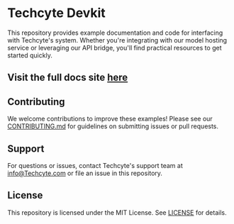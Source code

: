 # Techcyte Devkit

This repository provides example documentation and code for interfacing with Techcyte's system. Whether you're integrating with our model hosting service or leveraging our API bridge, you'll find practical resources to get started quickly.

## Visit the full docs site [here](https://techcyte.github.io/devkit)

## Contributing

We welcome contributions to improve these examples! Please see our [CONTRIBUTING.md](./CONTRIBUTING.md) for guidelines on submitting issues or pull requests.

## Support

For questions or issues, contact Techcyte's support team at [info@Techcyte.com](mailto:support@techcyte.com) or file an issue in this repository.

## License

This repository is licensed under the MIT License. See [LICENSE](./LICENSE) for details.
